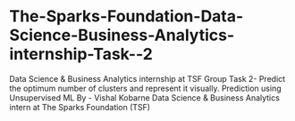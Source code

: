 # The-Sparks-Foundation-Data-Science-Business-Analytics-internship-Task--2
Data Science &amp; Business Analytics internship at TSF Group Task 2- Predict the optimum number of clusters and represent it visually.  Prediction using Unsupervised ML   By - Vishal Kobarne Data Science &amp; Business Analytics intern at The Sparks Foundation (TSF)
